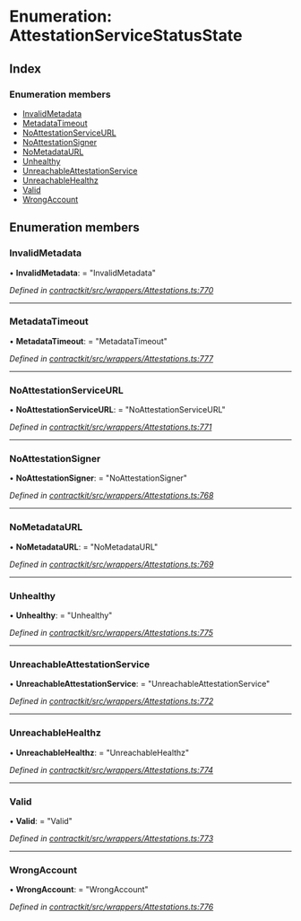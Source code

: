 # Enumeration: AttestationServiceStatusState

## Index

### Enumeration members

* [InvalidMetadata](_wrappers_attestations_.attestationservicestatusstate.md#invalidmetadata)
* [MetadataTimeout](_wrappers_attestations_.attestationservicestatusstate.md#metadatatimeout)
* [NoAttestationServiceURL](_wrappers_attestations_.attestationservicestatusstate.md#noattestationserviceurl)
* [NoAttestationSigner](_wrappers_attestations_.attestationservicestatusstate.md#noattestationsigner)
* [NoMetadataURL](_wrappers_attestations_.attestationservicestatusstate.md#nometadataurl)
* [Unhealthy](_wrappers_attestations_.attestationservicestatusstate.md#unhealthy)
* [UnreachableAttestationService](_wrappers_attestations_.attestationservicestatusstate.md#unreachableattestationservice)
* [UnreachableHealthz](_wrappers_attestations_.attestationservicestatusstate.md#unreachablehealthz)
* [Valid](_wrappers_attestations_.attestationservicestatusstate.md#valid)
* [WrongAccount](_wrappers_attestations_.attestationservicestatusstate.md#wrongaccount)

## Enumeration members

###  InvalidMetadata

• **InvalidMetadata**: = "InvalidMetadata"

*Defined in [contractkit/src/wrappers/Attestations.ts:770](https://github.com/celo-org/celo-monorepo/blob/master/packages/sdk/contractkit/src/wrappers/Attestations.ts#L770)*

___

###  MetadataTimeout

• **MetadataTimeout**: = "MetadataTimeout"

*Defined in [contractkit/src/wrappers/Attestations.ts:777](https://github.com/celo-org/celo-monorepo/blob/master/packages/sdk/contractkit/src/wrappers/Attestations.ts#L777)*

___

###  NoAttestationServiceURL

• **NoAttestationServiceURL**: = "NoAttestationServiceURL"

*Defined in [contractkit/src/wrappers/Attestations.ts:771](https://github.com/celo-org/celo-monorepo/blob/master/packages/sdk/contractkit/src/wrappers/Attestations.ts#L771)*

___

###  NoAttestationSigner

• **NoAttestationSigner**: = "NoAttestationSigner"

*Defined in [contractkit/src/wrappers/Attestations.ts:768](https://github.com/celo-org/celo-monorepo/blob/master/packages/sdk/contractkit/src/wrappers/Attestations.ts#L768)*

___

###  NoMetadataURL

• **NoMetadataURL**: = "NoMetadataURL"

*Defined in [contractkit/src/wrappers/Attestations.ts:769](https://github.com/celo-org/celo-monorepo/blob/master/packages/sdk/contractkit/src/wrappers/Attestations.ts#L769)*

___

###  Unhealthy

• **Unhealthy**: = "Unhealthy"

*Defined in [contractkit/src/wrappers/Attestations.ts:775](https://github.com/celo-org/celo-monorepo/blob/master/packages/sdk/contractkit/src/wrappers/Attestations.ts#L775)*

___

###  UnreachableAttestationService

• **UnreachableAttestationService**: = "UnreachableAttestationService"

*Defined in [contractkit/src/wrappers/Attestations.ts:772](https://github.com/celo-org/celo-monorepo/blob/master/packages/sdk/contractkit/src/wrappers/Attestations.ts#L772)*

___

###  UnreachableHealthz

• **UnreachableHealthz**: = "UnreachableHealthz"

*Defined in [contractkit/src/wrappers/Attestations.ts:774](https://github.com/celo-org/celo-monorepo/blob/master/packages/sdk/contractkit/src/wrappers/Attestations.ts#L774)*

___

###  Valid

• **Valid**: = "Valid"

*Defined in [contractkit/src/wrappers/Attestations.ts:773](https://github.com/celo-org/celo-monorepo/blob/master/packages/sdk/contractkit/src/wrappers/Attestations.ts#L773)*

___

###  WrongAccount

• **WrongAccount**: = "WrongAccount"

*Defined in [contractkit/src/wrappers/Attestations.ts:776](https://github.com/celo-org/celo-monorepo/blob/master/packages/sdk/contractkit/src/wrappers/Attestations.ts#L776)*
